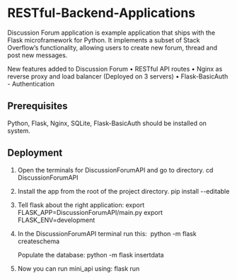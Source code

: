 # RESTful-Backend-Applications
Discussion Forum application is example application that ships with the Flask microframework for Python. It implements a subset of Stack Overflow’s functionality, allowing users to create new forum, thread and post new messages.

New features added to Discussion Forum
•	RESTful API routes
•	Nginx as reverse proxy and load balancer (Deployed on 3 servers)
•	Flask-BasicAuth - Authentication

## Prerequisites
Python, Flask, Nginx, SQLite, Flask-BasicAuth should be installed on system.

## Deployment
1.	Open the terminals for DiscussionForumAPI and go to directory.
  	cd  DiscussionForumAPI
  
2.	Install the app from the root of the project directory.
 	 pip install --editable 
  
3.	Tell flask about the right application:
  	export FLASK_APP=DiscussionForumAPI/main.py
  	export FLASK_ENV=development

4.	In the DiscussionForumAPI terminal run this: 
  	python -m flask createschema

	Populate the database:
  	python -m flask insertdata

5.	Now you can run mini_api using:
        flask run
 
